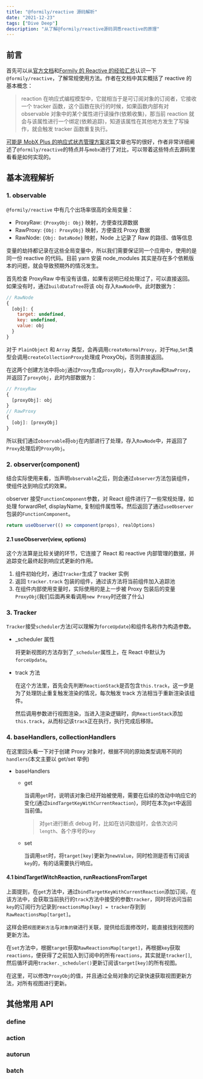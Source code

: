 ```yaml
---
title: "@formily/reactive 源码解析"
date: "2021-12-23"
tags: ["Dive Deep"]
description: "从了解@formily/reactive源码洞悉reactive的原理"
---
```


## 前言

首先可以从[官方文档](https://reactive.formilyjs.org/zh-CN/guide)和[Formily 的 Reactive 的经验汇总](https://blog.fishedee.com/2021/07/13/Formily%E7%9A%84Reactive%E7%9A%84%E7%BB%8F%E9%AA%8C%E6%B1%87%E6%80%BB/)认识一下`@formily/reactive`，了解常规使用方法。作者在文档中其实概括了 reactive 的基本概念：

> reaction 在响应式编程模型中，它就相当于是可订阅对象的订阅者，它接收一个 tracker 函数，这个函数在执行的时候，如果函数内部有对 observable 对象中的某个属性进行读操作(依赖收集)，那当前 reaction 就会与该属性进行一个绑定(依赖追踪)，知道该属性在其他地方发生了写操作，就会触发 tracker 函数重复执行。

[可能是 MobX Plus 的响应式状态管理方案](https://zhuanlan.zhihu.com/p/369682733)这篇文章也写的很好，作者非常详细阐述了`@formily/reactive`的特点并与`mobx`进行了对比，可以带着这些特点去源码里看看是如何实现的。

## 基本流程解析

### 1. observable

`@formily/reactive` 中有几个出场率很高的全局变量：

- ProxyRaw: `{ProxyObj: Obj}` 映射，方便查找源数据
- RawProxy: `{Obj: ProxyObj}` 映射，方便查找 Proxy 数据
- RawNode: `{Obj: DataNode}` 映射，Node 上记录了 Raw 的路径、值等信息

变量的劫持都记录在这些全局变量中，所以我们需要保证同一个应用中，使用的是同一份 reactive 的代码。目前 yarn 安装 node_modules 其实是存在多个依赖版本的问题，就会导致预期外的情况发生。

首先检查 ProxyRaw 中有没有该值，如果有说明已经处理过了，可以直接返回。如果没有时，通过`buildDataTree`将该 obj 存入`RawNode`中。此时数据为：

```js
// RawNode
{
  [obj]: {
    target: undefined,
    key: undefined,
    value: obj
  }
}
```

对于 `PlainObject` 和 `Array` 类型，会再调用`createNormalProxy`，对于`Map`,`Set`类型会调用`createCollectionProxy`处理成 ProxyObj，否则直接返回。

在这两个创建方法中将`obj`通过`Proxy`生成`proxyObj`，存入`ProxyRaw`和`RawProxy`，并返回了`proxyObj`，此时内部数据为：

```js
// ProxyRaw
{
  [proxyObj]: obj
}
// RawProxy
{
  [obj]: [proxyObj]
}
```

所以我们通过`observable`将`obj`在内部进行了处理，存入`RowNode`中，并返回了`Proxy`处理后的`ProxyObj`。

### 2. observer(component)

结合实际使用来看，当声明`observable`之后，则会通过`observer`方法包装组件，使组件达到响应式的效果。

observer 接受`FunctionComponent`参数，对 React 组件进行了一些常规处理，如处理 forwardRef, displayName, 复制组件属性等。然后返回了通过`useObserver`包装的`FunctionComponent`。

```js
return useObserver(() => component(props), realOptions)
```

#### 2.1 useObserver(view, options)

这个方法算是比较关键的环节，它连接了 React 和 reactive 内部管理的数据，并追踪变化最终起到响应式更新的作用。

1. 组件初始化时，通过`Tracker`生成了 tracker 实例
2. 返回 `tracker.track` 包装的组件，通过该方法将当前组件加入追踪池
3. 在组件内部使用变量时，实际使用的是上一步被 Proxy 包装后的变量`ProxyObj`(我们后面再来看调用`new Proxy`时还做了什么)

### 3. Tracker

`Tracker`接受`scheduler`方法(可以理解为`forceUpdate`)和组件名称作为构造参数。

- \_scheduler 属性

  将更新视图的方法存到了`_scheduler`属性上，在 React 中默认为`forceUpdate`。

- track 方法

  在这个方法里，首先会先判断`ReactionStack`是否包含`this.track`，这一步是为了处理防止重复触发渲染的情况，每次触发 track 方法相当于重新渲染该组件。

  然后调用参数进行视图渲染，当进入渲染逻辑时，向`ReactionStack`添加`this.track`，从而标记该`track`正在执行，执行完成后移除。

### 4. baseHandlers, collectionHandlers

在这里回头看一下对于创建 Proxy 对象时，根据不同的原始类型调用不同的`handlers`(本文主要以 get/set 举例)

- baseHandlers

  - get

    当调用`get`时，说明该对象已经开始被使用，需要在后续的改动中响应它的变化(通过`bindTargetKeyWithCurrentReaction`)，同时在本次`get`中返回当前值。

    > 对`get`进行断点 debug 时，比如在访问数组时，会依次访问 `length`、各个序号的`key`

  - set

    当调用`set`时，将`target[key]`更新为`newValue`，同时检测是否有订阅该`key`的，有的话需要执行响应。

#### 4.1 bindTargetWitchReaction, runReactionsFromTarget

上面提到，在`get`方法中，通过`bindTargetKeyWithCurrentReaction`添加订阅，在该方法中，会获取当前执行的`track`方法中接受的参数`tracker`，同时将访问当前`key`的订阅行为记录到`reactionsMap[key] = tracker`存到到`RawReactionsMap[target]`。

这样会把`视图更新方法`与`对象的键`进行关联，提供给后面修改时，能直接找到视图的更新方法。

在`set`方法中，根据`target`获取`RawReactionsMap[target]`，再根据`key`获取`reactions`，便获得了之前加入到订阅中的所有`reactions`，其实就是`tracker[]`,然后循环调用`tracker._scheduler()`更新订阅该`target[key]`的所有视图。

在这里，可以修改`ProxyObj`的值，并且通过全局对象的记录快速获取视图更新方法，对所有视图进行更新。

## 其他常用 API

### define

### action

### autorun

### batch
